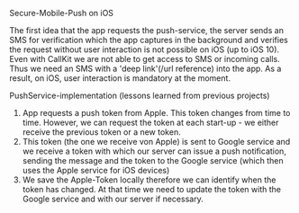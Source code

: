 Secure-Mobile-Push on iOS

The first idea that the app requests the push-service, the server sends an SMS for verification 
which the app captures in the background and verifies the request without user interaction is 
not possible on iOS (up to iOS 10). Even with CallKit we are not able to get access to SMS or
incoming calls. Thus we need an SMS with a 'deep link'(/url reference) into the app. As a result,
on iOS, user interaction is mandatory at the moment.

PushService-implementation (lessons learned from previous projects)
1) App requests a push token from Apple. This token changes from time to time. However, 
we can request the token at each start-up - we either receive the previous token or a 
new token.
2) This token (the one we receive von Apple) is sent to Google service and we receive a
token with which our server can issue a push notification, sending the message and the token 
to the Google service (which then uses the Apple service for iOS devices)
3) We save the Apple-Token locally therefore we can identify when the token has changed. At that time
we need to update the token with the Google service and with our server if necessary.

